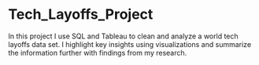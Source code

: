 # Tech_Layoffs_Project
In this project I use SQL and Tableau to clean and analyze a world tech layoffs data set. I highlight key insights using visualizations and summarize the information further with findings from my research.

